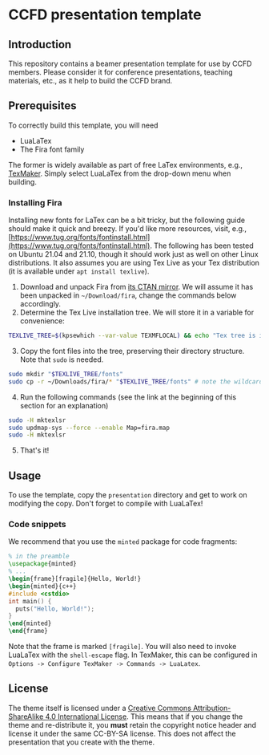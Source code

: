 # CCFD presentation template
## Introduction
This repository contains a beamer presentation template for use by CCFD members.
Please consider it for conference presentations, teaching materials, etc., as it help to build the CCFD brand.

## Prerequisites
To correctly build this template, you will need

- LuaLaTex
- The Fira font family

The former is widely available as part of free LaTex environments, e.g., [TexMaker](https://www.xm1math.net/texmaker/).
Simply select LuaLaTex from the drop-down menu when building.

### Installing Fira
Installing new fonts for LaTex can be a bit tricky, but the following guide should make it quick and breezy.
If you'd like more resources, visit, e.g., [https://www.tug.org/fonts/fontinstall.html](https://www.tug.org/fonts/fontinstall.html).
The following has been tested on Ubuntu 21.04 and 21.10, though it should work just as well on other Linux distributions.
It also assumes you are using Tex Live as your Tex distribution (it is available under `apt install texlive`).

1. Download and unpack Fira from [its CTAN mirror](http://mirrors.ctan.org/fonts/fira.zip). We will assume it has been unpacked in `~/Download/fira`, change the commands below accordingly.
2. Determine the Tex Live installation tree. We will store it in  a variable for convenience:
```bash
TEXLIVE_TREE=$(kpsewhich --var-value TEXMFLOCAL) && echo "Tex tree is in: $TEXLIVE_TREE"
```
3. Copy the font files into the tree, preserving their directory structure. Note that `sudo` is needed.
```bash
sudo mkdir "$TEXLIVE_TREE/fonts"
sudo cp -r ~/Downloads/fira/* "$TEXLIVE_TREE/fonts" # note the wildcard * at the end of the source path!
```
4. Run the following commands (see the link at the beginning of this section for an explanation)
```bash
sudo -H mktexlsr
sudo updmap-sys --force --enable Map=fira.map
sudo -H mktexlsr
```
5. That's it!

## Usage
To use the template, copy the `presentation` directory and get to work on modifying the copy.
Don't forget to compile with LuaLaTex!

### Code snippets
We recommend that you use the `minted` package for code fragments:
```tex
% in the preamble
\usepackage{minted}
% ...
\begin{frame}[fragile]{Hello, World!}
\begin{minted}{c++}
#include <cstdio>
int main() {
  puts("Hello, World!");
}
\end{minted}
\end{frame}
```
Note that the frame is marked `[fragile]`.
You will also need to invoke LuaLaTex with the `shell-escape` flag.
In TexMaker, this can be configured in `Options -> Configure TexMaker -> Commands -> LuaLatex`.

## License
The theme itself is licensed under a [Creative Commons Attribution-ShareAlike 4.0 International License](http://creativecommons.org/licenses/by-sa/4.0/).
This means that if you change the theme and re-distribute it, you **must** retain the copyright notice header and license it under the same CC-BY-SA license.
This does not affect the presentation that you create with the theme.

